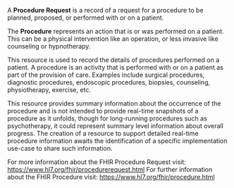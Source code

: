 A **Procedure Request** is a record of a request for a procedure to be
planned, proposed, or performed with or on a patient.

The **Procedure** represents an action that is or was performed on a patient.
This can be a physical intervention like an operation, or less invasive like
counseling or hypnotherapy.

This resource is used to record the details of procedures performed on a
patient. A procedure is an activity that is performed with or on a patient as
part of the provision of care. Examples include surgical procedures,
diagnostic procedures, endoscopic procedures, biopsies, counseling,
physiotherapy, exercise, etc.

This resource provides summary information about the occurrence of the
procedure and is not intended to provide real-time snapshots of a procedure
as it unfolds, though for long-running procedures such as psychotherapy, it
could represent summary level information about overall progress. The
creation of a resource to support detailed real-time procedure information
awaits the identification of a specific implementation use-case to share such
information.

For more information about the FHIR Procedure Request visit: https://www.hl7.org/fhir/procedurerequest.html
For further information about the FHIR Procedure visit: https://www.hl7.org/fhir/procedure.html
